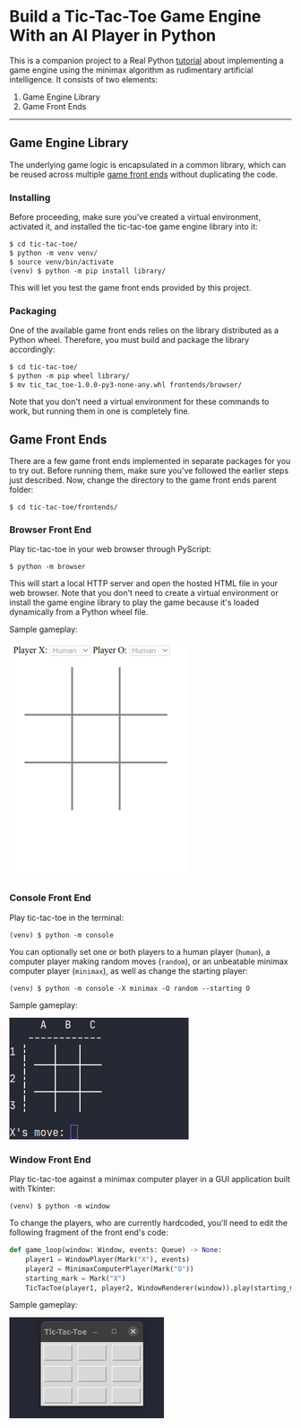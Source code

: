 # Build a Tic-Tac-Toe Game Engine With an AI Player in Python

This is a companion project to a Real Python [tutorial](https://realpython.com/tic-tac-toe-ai-python/) about implementing a game engine using the minimax algorithm as rudimentary artificial intelligence. It consists of two elements:

1. Game Engine Library
2. Game Front Ends

---

## Game Engine Library

The underlying game logic is encapsulated in a common library, which can be reused across multiple [game front ends](#game-front-ends) without duplicating the code.

### Installing

Before proceeding, make sure you've created a virtual environment, activated it, and installed the tic-tac-toe game engine library into it:

```shell
$ cd tic-tac-toe/
$ python -m venv venv/
$ source venv/bin/activate
(venv) $ python -m pip install library/
```

This will let you test the game front ends provided by this project.

### Packaging

One of the available game front ends relies on the library distributed as a Python wheel. Therefore, you must build and package the library accordingly:

```shell
$ cd tic-tac-toe/
$ python -m pip wheel library/
$ mv tic_tac_toe-1.0.0-py3-none-any.whl frontends/browser/
```

Note that you don't need a virtual environment for these commands to work, but running them in one is completely fine.

## Game Front Ends

There are a few game front ends implemented in separate packages for you to try out. Before running them, make sure you've followed the earlier steps just described. Now, change the directory to the game front ends parent folder:

```shell
$ cd tic-tac-toe/frontends/
```

### Browser Front End

Play tic-tac-toe in your web browser through PyScript:

```shell
$ python -m browser
```

This will start a local HTTP server and open the hosted HTML file in your web browser. Note that you don't need to create a virtual environment or install the game engine library to play the game because it's loaded dynamically from a Python wheel file.

Sample gameplay:

![](docs/browser.gif)

### Console Front End

Play tic-tac-toe in the terminal:

```shell
(venv) $ python -m console
```

You can optionally set one or both players to a human player (`human`), a computer player making random moves (`random`), or an unbeatable minimax computer player (`minimax`), as well as change the starting player:

```shell
(venv) $ python -m console -X minimax -O random --starting O
```

Sample gameplay:

![](docs/console.gif)

### Window Front End

Play tic-tac-toe against a minimax computer player in a GUI application built with Tkinter:

```shell
(venv) $ python -m window
```

To change the players, who are currently hardcoded, you'll need to edit the following fragment of the front end's code:

```python
def game_loop(window: Window, events: Queue) -> None:
    player1 = WindowPlayer(Mark("X"), events)
    player2 = MinimaxComputerPlayer(Mark("O"))
    starting_mark = Mark("X")
    TicTacToe(player1, player2, WindowRenderer(window)).play(starting_mark)
```

Sample gameplay:

![](docs/window.gif)

